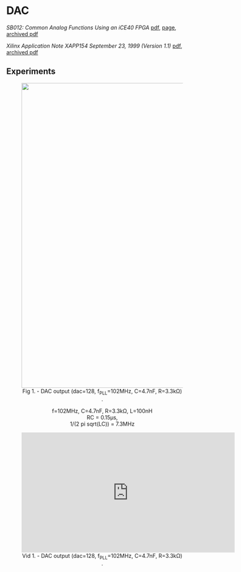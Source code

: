# DAC #

*SB012: Common Analog Functions Using an iCE40 FPGA* 
[pdf](http://www.latticesemi.com/view_document?document_id=45822), 
[page](http://www.latticesemi.com/en/Solutions/Solutions/SolutionsDetails01/InterfaceBridging.aspx),
[archived pdf](https://web.archive.org/web/20150815000000*/http://www.latticesemi.com/view_document?document_id=45822)

*Xilinx Application Note XAPP154 September 23, 1999 (Version 1.1)*
[pdf](http://www.xilinx.com/support/documentation/application_notes/xapp154.pdf), [archived pdf](https://web.archive.org/web/20150815000000*/http://www.xilinx.com/support/documentation/application_notes/xapp154.pdf)

## Experiments ##
<figure>
<div style="text-align: center">
<img src="images/dac_out.png" width="800" />
<figcaption>Fig 1. - DAC output (dac=128, f<sub>PLL</sub>=102MHz, C=4.7nF, R=3.3kΩ) .</figcaption>
</div>
</figure>

<center>
f=102MHz, C=4.7nF, R=3.3kΩ, L=100nH<br/>
RC = 0.15µs, <br/>
1/(2 pi sqrt(LC)) = 7.3MHz
</center>

<figure>
<div style="text-align: center">
<iframe width="560" height="315" src="https://www.youtube.com/embed/0zA43rOaXOI" frameborder="0" allowfullscreen style="align-content: center"></iframe>
<figcaption>Vid 1. - DAC output (dac=128, f<sub>PLL</sub>=102MHz, C=4.7nF, R=3.3kΩ) .</figcaption>
</div>
</figure>
